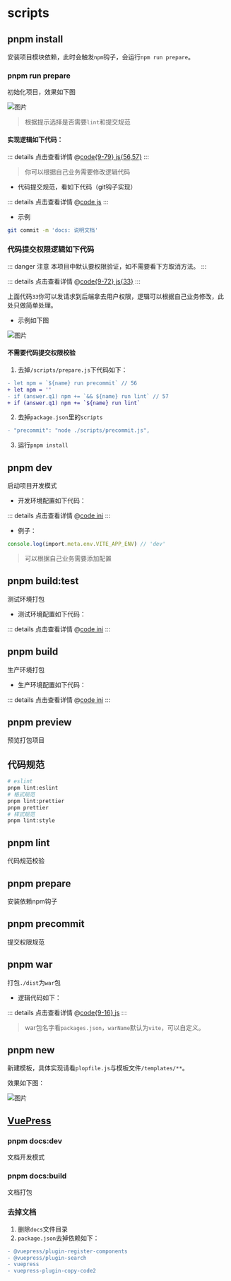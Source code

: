 # scripts

## pnpm install

安装项目模块依赖，此时会触发`npm`钩子，会运行`npm run prepare`。

### pnpm run prepare

初始化项目，效果如下图

![图片](/scripts/01.png)

> 根据提示选择是否需要`lint`和提交规范

#### 实现逻辑如下代码：

::: details 点击查看详情
@[code{9-79} js{56,57}](@/scripts/prepare.js)
:::

> 你可以根据自己业务需要修改逻辑代码

+ 代码提交规范，看如下代码（git钩子实现）

::: details 点击查看详情
@[code js](@/commitlint.config.js)
:::

+ 示例

```bash
git commit -m 'docs: 说明文档'
```

### 代码提交权限逻辑如下代码

::: danger 注意
本项目中默认要权限验证，如不需要看下方取消方法。
:::

::: details 点击查看详情
@[code{9-72} js{33}](@/scripts/precommit.js)
:::

上面代码`33`你可以发请求到后端拿去用户权限，逻辑可以根据自己业务修改，此处只做简单处理。

+ 示例如下图

![图片](/scripts/03.png)

#### 不需要代码提交权限校验

1. 去掉`/scripts/prepare.js`下代码如下：

```diff
- let npm = `${name} run precommit` // 56
+ let npm = ''
- if (answer.q1) npm += `&& ${name} run lint` // 57
+ if (answer.q1) npm += `${name} run lint`
```

2. 去掉`package.json`里的`scripts`

```diff
- "precommit": "node ./scripts/precommit.js",
```

3. 运行`pnpm install`

## pnpm dev

启动项目开发模式

+ 开发环境配置如下代码：

::: details 点击查看详情
@[code ini](@/.env.dev)
:::

+ 例子：

```ts
console.log(import.meta.env.VITE_APP_ENV) // 'dev'
```

> 可以根据自己业务需要添加配置

## pnpm build:test

测试环境打包

+ 测试环境配置如下代码：

::: details 点击查看详情
@[code ini](@/.env.test)
:::

## pnpm build

生产环境打包

+ 生产环境配置如下代码：

::: details 点击查看详情
@[code ini](@/.env.test)
:::

## pnpm preview

预览打包项目

## 代码规范

```bash
# eslint
pnpm lint:eslint
# 格式规范
pnpm lint:prettier
pnpm prettier
# 样式规范
pnpm lint:style
```

## pnpm lint

代码规范校验

## pnpm prepare

安装依赖npm钩子

## pnpm precommit

提交权限规范

## pnpm war

打包`./dist`为`war`包

+ 逻辑代码如下：

::: details 点击查看详情
@[code{9-16} js](@/scripts/war.js)
:::

> war包名字看`packages.json`，`warName`默认为`vite`，可以自定义。

## pnpm new

新建模板，具体实现请看`plopfile.js`与模板文件`/templates/**`。

效果如下图：

![图片](/scripts/02.png)

## [VuePress](https://v2.vuepress.vuejs.org/zh/)

### pnpm docs:dev

文档开发模式

### pnpm docs:build

文档打包

### 去掉文档

1. 删除`docs`文件目录
2. `package.json`去掉依赖如下：

```diff
- @vuepress/plugin-register-components
- @vuepress/plugin-search
- vuepress
- vuepress-plugin-copy-code2
```